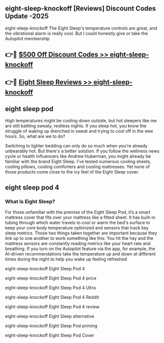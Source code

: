 ## eight-sleep-knockoff [Reviews​] Discount Codes Update -2025

eight-sleep-knockoff The Eight Sleep's temperature controls are great, and the vibrational alarm is really cool. But I could honestly give or take the Autopilot membership

## 👉🔴 [$500 Off Discount Codes >> eight-sleep-knockoff](http://download.freeplayer.one?title=eight-sleep-knockoff&ref=18-ES)

## 👉🔴 [Eight Sleep Reviews >> eight-sleep-knockoff](http://download.freeplayer.one?title=eight-sleep-knockoff&ref=18-ES)

## eight sleep pod

High temperatures might be cooling down outside, but hot sleepers like me are still battling sweaty, restless nights. If you sleep hot, you know the struggle of waking up drenched in sweat and trying to cool off in the wee hours. So, what are we to do?

Switching to lighter bedding can only do so much when you're already unbearably hot. But there's a better solution. If you follow the wellness news cycle or health influencers like Andrew Huberman, you might already be familiar with the brand Eight Sleep. I've tested numerous cooling sheets, cooling pillows, cooling comforters and cooling mattresses. Yet none of those products come close to the icy feel of the Eight Sleep cover.

## eight sleep pod 4

### What Is Eight Sleep?

For those unfamiliar with the premise of the Eight Sleep Pod, it’s a smart mattress cover that fits over your mattress like a fitted sheet. It has built-in tubing through which water travels to cool or warm the bed's surface to keep your core body temperature optimized and sensors that track key sleep metrics. Those two things taken together are important because they link up to one another to work something like this: You hit the hay and the mattress sensors are constantly reading metrics like your heart rate and breathing. If you turn on the Autopilot feature via the app, for example, the AI-driven recommendations take the temperature up and down at different times during the night to help you wake up feeling refreshed

eight-sleep-knockoff Eight Sleep Pod 4

eight-sleep-knockoff Eight Sleep Pod 4 price

eight-sleep-knockoff Eight Sleep Pod 4 Ultra

eight-sleep-knockoff Eight Sleep Pod 4 Reddit

eight-sleep-knockoff Eight Sleep Pod 4 review

eight-sleep-knockoff Eight Sleep alternative

eight-sleep-knockoff Eight Sleep Pod priming

eight-sleep-knockoff Eight Sleep Pod Cover